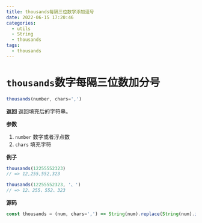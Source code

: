 ```yaml
---
title: thousands每隔三位数字添加逗号
date: 2022-06-15 17:20:46
categories: 
  - utils
  - String
  - thousands
tags: 
  - thousands
---
```

# `thousands`数字每隔三位数加分号

```js
thousands(number, chars=',')
```

**返回**
返回填充后的字符串。

**参数**

1. `number` 数字或者浮点数
2. `chars` 填充字符

**例子**

```js
thousands(12255552323)
// => 12,255,552,323

thousands(12255552323, '、')
// => 12、255、552、323
```

**源码**

```js
const thousands = (num, chars=',') => String(num).replace(String(num).indexOf('.') > -1 ? /(\d)(?=(\d{3})+\.)/g : /(\d)(?=(\d{3})+$)/g, `$1${chars}`)
```
